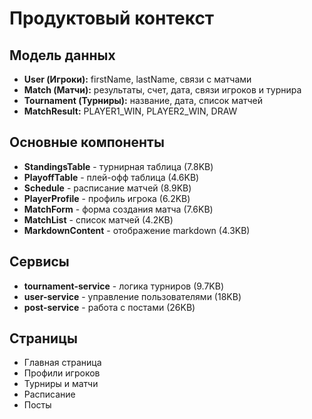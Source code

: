 # Продуктовый контекст

## Модель данных
- **User (Игроки):** firstName, lastName, связи с матчами
- **Match (Матчи):** результаты, счет, дата, связи игроков и турнира
- **Tournament (Турниры):** название, дата, список матчей
- **MatchResult:** PLAYER1_WIN, PLAYER2_WIN, DRAW

## Основные компоненты
- **StandingsTable** - турнирная таблица (7.8KB)
- **PlayoffTable** - плей-офф таблица (4.6KB)
- **Schedule** - расписание матчей (8.9KB)
- **PlayerProfile** - профиль игрока (6.2KB)
- **MatchForm** - форма создания матча (7.6KB)
- **MatchList** - список матчей (4.2KB)
- **MarkdownContent** - отображение markdown (4.3KB)

## Сервисы
- **tournament-service** - логика турниров (9.7KB)
- **user-service** - управление пользователями (18KB)
- **post-service** - работа с постами (26KB)

## Страницы
- Главная страница
- Профили игроков
- Турниры и матчи
- Расписание
- Посты